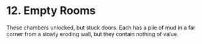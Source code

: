 # 12. Empty Rooms

These chambers unlocked, but stuck doors. Each has a pile of mud in a
far corner from a slowly eroding wall, but they contain nothing of value.

